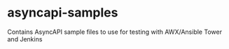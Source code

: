 # asyncapi-samples
Contains AsyncAPI sample files to use for testing with AWX/Ansible Tower and Jenkins
